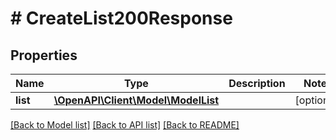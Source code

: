 # # CreateList200Response

## Properties

Name | Type | Description | Notes
------------ | ------------- | ------------- | -------------
**list** | [**\OpenAPI\Client\Model\ModelList**](ModelList.md) |  | [optional]

[[Back to Model list]](../../README.md#models) [[Back to API list]](../../README.md#endpoints) [[Back to README]](../../README.md)
